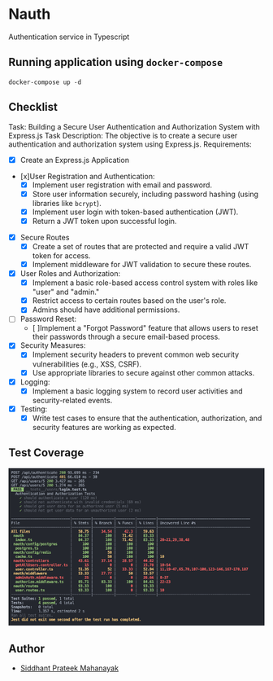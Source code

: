 #  Nauth

Authentication service in Typescript

## Running application using `docker-compose`

```shell
docker-compose up -d
```


## Checklist

Task: Building a Secure User Authentication and Authorization System with Express.js
Task Description: The objective is to create a secure user authentication and
authorization system using Express.js.
Requirements:
- [x] Create an Express.js Application
- [x]User Registration and Authentication:
    - [x] Implement user registration with email and password.
    - [x] Store user information securely, including password hashing (using libraries like `bcrypt`).
    - [x] Implement user login with token-based authentication (JWT).
    - [x] Return a JWT token upon successful login.
- [x] Secure Routes
    - [x] Create a set of routes that are protected and require a valid JWT token for access.
    - [x] Implement middleware for JWT validation to secure these routes.
- [x] User Roles and Authorization:
    - [x] Implement a basic role-based access control system with roles like "user" and "admin."
    - [x] Restrict access to certain routes based on the user's role.
    - [x] Admins should have additional permissions.
- [ ] Password Reset:
    - [ ]Implement a "Forgot Password" feature that allows users to reset their passwords through a secure email-based process.
- [x] Security Measures:
    - [x] Implement security headers to prevent common web security vulnerabilities (e.g., XSS, CSRF).
    - [x] Use appropriate libraries to secure against other common attacks.
- [x] Logging:
    - [x] Implement a basic logging system to record user activities and security-related events.
- [x] Testing:
    - [x] Write test cases to ensure that the authentication, authorization, and security features are working as expected.

## Test Coverage

![](./assets/test.png)


## Author

- [Siddhant Prateek Mahanayak](https://github.com/siddhantprateek)
